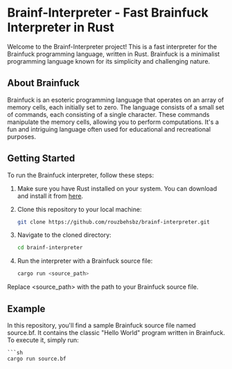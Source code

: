 # Brainf-Interpreter - Fast Brainfuck Interpreter in Rust

Welcome to the Brainf-Interpreter project! This is a fast interpreter for the Brainfuck programming language, written in Rust. Brainfuck is a minimalist programming language known for its simplicity and challenging nature.

## About Brainfuck

Brainfuck is an esoteric programming language that operates on an array of memory cells, each initially set to zero. The language consists of a small set of commands, each consisting of a single character. These commands manipulate the memory cells, allowing you to perform computations. It's a fun and intriguing language often used for educational and recreational purposes.

## Getting Started

To run the Brainfuck interpreter, follow these steps:

1. Make sure you have Rust installed on your system. You can download and install it from [here](https://www.rust-lang.org/tools/install).

2. Clone this repository to your local machine:

   ```sh
   git clone https://github.com/rouzbehsbz/brainf-interpreter.git
3. Navigate to the cloned directory:

    ```sh
    cd brainf-interpreter
4. Run the interpreter with a Brainfuck source file:
    ```sh
    cargo run <source_path>
Replace <source_path> with the path to your Brainfuck source file.

## Example
In this repository, you'll find a sample Brainfuck source file named source.bf. It contains the classic "Hello World" program written in Brainfuck. To execute it, simply run:

    ```sh
    cargo run source.bf